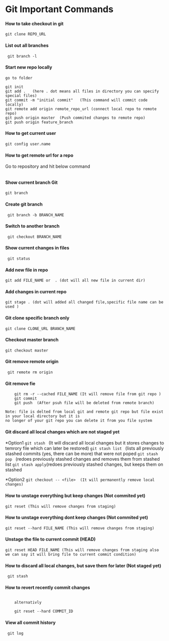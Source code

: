 # Git Important Commands

#### How to take checkout in git
``` git clone REPO_URL ```

#### List out all branches 
```  git branch -l ```

#### Start new repo locally
``` 
go to folder

git init
git add .   (here . dot means all files in directory you can specify special files)
git commit -m "initial commit"   (This command will commit code locally)
git remote add origin remote_repo_url (connect local repo to remote repo)
git push origin master  (Push commited changes to remote repo)
git push origin feature_branch
```

#### How to get current user
``` git config user.name ```

#### How to get remote url for a repo
Go to repository and hit below command
```git config --get remote.origin.url
```

#### Show current branch Git
``` git branch ```

#### Create git branch 
``` git branch -b BRANCH_NAME```

#### Switch to another branch
``` git checkout BRANCH_NAME```

#### Show current changes in files
``` git status```

#### Add new file in repo
``` git add FILE_NAME or  . (dot will all new file in current dir) ```

#### Add changes in current repo
``` git stage . (dot will added all changed file,specific file name can be used ) ```

#### Git clone specific branch only 
``` git clone CLONE_URL BRANCH_NAME  ```

#### Checkout master branch
``` git checkout master ```

#### Git remove remote origin 
```  git remote rm origin ```
 
#### Git remove fie
``` 
    git rm -r --cached FILE_NAME (It will remove file from git repo )
    git commit 
    git push  (After psuh file will be deleted from remote branch)
    
Note: file is delted from local git and remote git repo but file exist in your local directory but it is 
no longer of your git repo you can delete it from you file system

```

#### Git discard all local changes which are not staged yet
*Option1
```git stash ``` (It will discard all local changes but it stores changes to temrory file which can later be restored)
```git stash list ``` (lists all previously stashed commits (yes, there can be more) that were not poped
```git stash pop ``` (redoes previously stashed changes and removes them from stashed list
``` git stash apply ```(redoes previously stashed changes, but keeps them on stashed

*Option2
```git checkout -- <file>  (It will permanently remove local changes)```
  
#### How to unstage everything but keep changes (Not commited yet)
 ```git reset (This will remove changes from staging)```

#### How to unstage everything dont keep changes (Not commited yet)
 ```git reset --hard FILE_NAME (This will remove changes from staging)```

#### Unstage the file to current commit (HEAD)
 ```git reset HEAD FILE_NAME (This will remove changes from staging also we can say it will bring file to current commit condition)```

#### How to discard all local changes, but save them for later (Not staged yet)
```  git stash ```

#### How to revert recently commit changes
```git reset --hard HEAD~1 (It will set your file to previous commit) 

    alternativly
    
    git reset --hard COMMIT_ID 
```    
#### View all commit history

```
 git log

```
